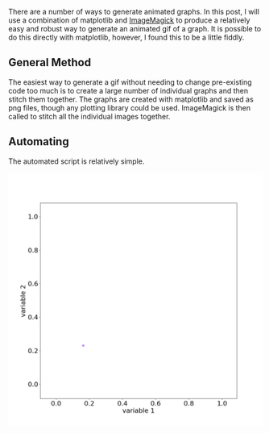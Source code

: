 There are a number of ways to generate animated graphs. In this post, I will use a combination of matplotlib and [ImageMagick](http://www.imagemagick.org/script/index.php) to produce a relatively easy and robust way to generate an animated gif of a graph. It is possible to do this directly with matplotlib, however, I found this to be a little fiddly.

## General Method

The easiest way to generate a gif without needing to change pre-existing code too much is to create a large number of individual graphs and then stitch them together. The graphs are created with matplotlib and saved as png files, though any plotting library could be used. ImageMagick is then called to stitch all the individual images together.

## Automating

The automated script is relatively simple.

![animated graph](../scripts/animated.gif)
